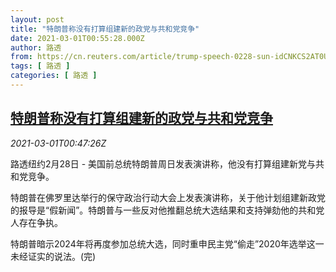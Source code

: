 ```yaml
---
layout: post
title: "特朗普称没有打算组建新的政党与共和党竞争"
date: 2021-03-01T00:55:28.000Z
author: 路透
from: https://cn.reuters.com/article/trump-speech-0228-sun-idCNKCS2AT0UO
tags: [ 路透 ]
categories: [ 路透 ]
---
```

<!--1614560128000-->
[特朗普称没有打算组建新的政党与共和党竞争](https://cn.reuters.com/article/trump-speech-0228-sun-idCNKCS2AT0UO)
------

<div>
<div><i>2021-03-01T00:47:26Z</i></div><p>路透纽约2月28日 - 美国前总统特朗普周日发表演讲称，他没有打算组建新党与共和党竞争。</p><p>特朗普在佛罗里达举行的保守政治行动大会上发表演讲称，关于他计划组建新政党的报导是“假新闻”。特朗普与一些反对他推翻总统大选结果和支持弹劾他的共和党人存在争执。</p><p>特朗普暗示2024年将再度参加总统大选，同时重申民主党“偷走”2020年选举这一未经证实的说法。(完)</p>
</div>
